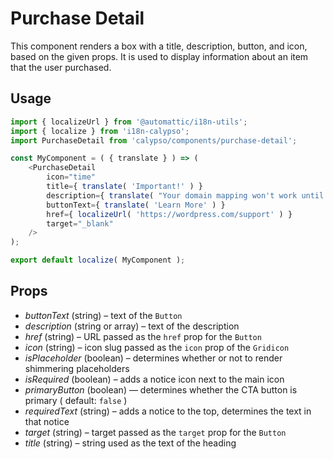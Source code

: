 # Purchase Detail

This component renders a box with a title, description, button, and icon, based on the given props. It is used to display information about an item that the user purchased.

## Usage

```js
import { localizeUrl } from '@automattic/i18n-utils';
import { localize } from 'i18n-calypso';
import PurchaseDetail from 'calypso/components/purchase-detail';

const MyComponent = ( { translate } ) => (
	<PurchaseDetail
		icon="time"
		title={ translate( 'Important!' ) }
		description={ translate( "Your domain mapping won't work until you update the DNS settings." ) }
		buttonText={ translate( 'Learn More' ) }
		href={ localizeUrl( 'https://wordpress.com/support' ) }
		target="_blank"
	/>
);

export default localize( MyComponent );
```

## Props

- _buttonText_ (string) – text of the `Button`
- _description_ (string or array) – text of the description
- _href_ (string) – URL passed as the `href` prop for the `Button`
- _icon_ (string) – icon slug passed as the `icon` prop of the `Gridicon`
- _isPlaceholder_ (boolean) – determines whether or not to render shimmering placeholders
- _isRequired_ (boolean) – adds a notice icon next to the main icon
- _primaryButton_ (boolean) — determines whether the CTA button is primary ( default: `false` )
- _requiredText_ (string) – adds a notice to the top, determines the text in that notice
- _target_ (string) – target passed as the `target` prop for the `Button`
- _title_ (string) – string used as the text of the heading

